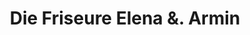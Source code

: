 ---
title: "Die Friseure Elena &. Armin"
url: /herrenberg/die-friseure-elena-und-armin/
shop: Friseur
---